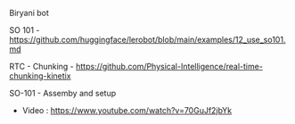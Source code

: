 Biryani bot

SO 101 - https://github.com/huggingface/lerobot/blob/main/examples/12_use_so101.md

RTC - Chunking - https://github.com/Physical-Intelligence/real-time-chunking-kinetix


SO-101 - Assemby and setup
  - Video : https://www.youtube.com/watch?v=70GuJf2jbYk